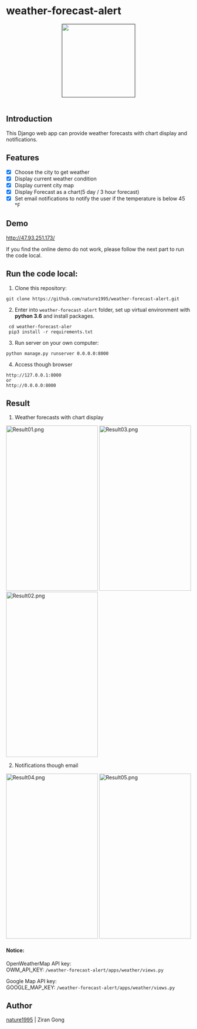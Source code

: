 # weather-forecast-alert

<div align="center">
    <a href=""><img src="https://i.loli.net/2019/03/02/5c79e69702a5f.png" width="200" hegiht="200"/></a>
</div>
<br>

## Introduction  
This Django web app can provide weather forecasts with chart display and notifications.

## Features  
- [x] Choose the city to get weather
- [X] Display current weather condition
- [X] Display current city map
- [x] Display Forecast as a chart(5 day / 3 hour forecast)
- [x] Set email notifications to notify the user if the temperature is below 45 °F

## Demo

http://47.93.251.173/  

If you find the online demo do not work, please follow the next part to run the code local.

## Run the code local:  
1. Clone this repository:
```
git clone https://github.com/nature1995/weather-forecast-alert.git
```
2. Enter into `weather-forecast-alert`  folder, set up virtual environment with **python 3.6** and install packages.
```
 cd weather-forecast-aler
 pip3 install -r requirements.txt
```
3. Run server on your own computer:
```
python manage.py runserver 0.0.0.0:8000
```
4. Access though browser
```
http://127.0.0.1:8000
or
http://0.0.0.0:8000
```

## Result
1. Weather forecasts with chart display

<img src="https://i.loli.net/2019/03/03/5c7ab32ed266a.png" width="250" height="450" alt="Result01.png" title="Result01.png" />
<img src="https://i.loli.net/2019/03/03/5c7ab32ed985c.png" width="250" height="450" alt="Result03.png" title="Result03.png" />
<img src="https://i.loli.net/2019/03/03/5c7ab32ecec0d.png" width="250" height="450" alt="Result02.png" title="Result02.png" />  

2. Notifications though email

<img src="https://i.loli.net/2019/03/03/5c7ab32e7e596.png" width="250" height="450" alt="Result04.png" title="Result04.png" />
<img src="https://i.loli.net/2019/03/03/5c7ab32e84970.png" width="250" height="450" alt="Result05.png" title="Result05.png" />

#### Notice:
OpenWeatherMap API key:  
OWM_API_KEY: `/weather-forecast-alert/apps/weather/views.py`

Google Map API key:   
GOOGLE_MAP_KEY: `/weather-forecast-alert/apps/weather/views.py`

## Author  
[nature1995](https://github.com/nature1995) | Ziran Gong

